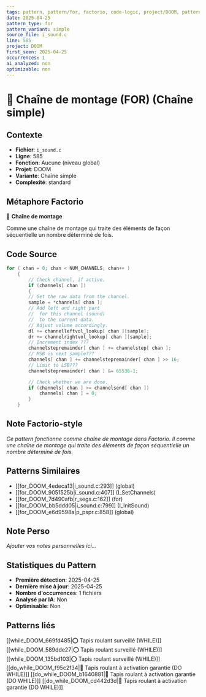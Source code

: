 ```yaml
---
tags: pattern, pattern/for, factorio, code-logic, project/DOOM, pattern/variant/simple
date: 2025-04-25
pattern_type: for
pattern_variant: simple
source_file: i_sound.c
line: 585
project: DOOM
first_seen: 2025-04-25
occurrences: 1
ai_analyzed: non
optimizable: non
---
```


# 🔄 Chaîne de montage (FOR) (Chaîne simple)

## Contexte
- **Fichier**: `i_sound.c`
- **Ligne**: 585
- **Fonction**: Aucune (niveau global)
- **Projet**: DOOM
- **Variante**: Chaîne simple
- **Complexité**: standard

## Métaphore Factorio
🔄 **Chaîne de montage**

Comme une chaîne de montage qui traite des éléments de façon séquentielle un nombre déterminé de fois.

## Code Source
```c
for ( chan = 0; chan < NUM_CHANNELS; chan++ )
	{
	    // Check channel, if active.
	    if (channels[ chan ])
	    {
		// Get the raw data from the channel. 
		sample = *channels[ chan ];
		// Add left and right part
		//  for this channel (sound)
		//  to the current data.
		// Adjust volume accordingly.
		dl += channelleftvol_lookup[ chan ][sample];
		dr += channelrightvol_lookup[ chan ][sample];
		// Increment index ???
		channelstepremainder[ chan ] += channelstep[ chan ];
		// MSB is next sample???
		channels[ chan ] += channelstepremainder[ chan ] >> 16;
		// Limit to LSB???
		channelstepremainder[ chan ] &= 65536-1;

		// Check whether we are done.
		if (channels[ chan ] >= channelsend[ chan ])
		    channels[ chan ] = 0;
	    }
	}
```

## Note Factorio-style
*Ce pattern fonctionne comme chaîne de montage dans Factorio. Il comme une chaîne de montage qui traite des éléments de façon séquentielle un nombre déterminé de fois.*

## Patterns Similaires
- [[for_DOOM_4edeca13|i_sound.c:293]] (global)
- [[for_DOOM_9051525b|i_sound.c:407]] (I_SetChannels)
- [[for_DOOM_7d490afb|r_segs.c:162]] (for)
- [[for_DOOM_bb5ddd05|i_sound.c:799]] (I_InitSound)
- [[for_DOOM_e6d9598a|p_pspr.c:858]] (global)

## Note Perso
*Ajouter vos notes personnelles ici...*

## Statistiques du Pattern
- **Première détection**: 2025-04-25
- **Dernière mise à jour**: 2025-04-25
- **Nombre d'occurrences**: 1 fichiers
- **Analysé par IA**: Non
- **Optimisable**: Non

## Patterns liés
[[while_DOOM_669fd485|⭕ Tapis roulant surveillé (WHILE)]]
[[while_DOOM_589dde27|⭕ Tapis roulant surveillé (WHILE)]]
[[while_DOOM_135bd103|⭕ Tapis roulant surveillé (WHILE)]]
[[do_while_DOOM_f95c2f34|🔄 Tapis roulant à activation garantie (DO WHILE)]]
[[do_while_DOOM_b1640881|🔄 Tapis roulant à activation garantie (DO WHILE)]]
[[do_while_DOOM_cd442d3d|🔄 Tapis roulant à activation garantie (DO WHILE)]]
